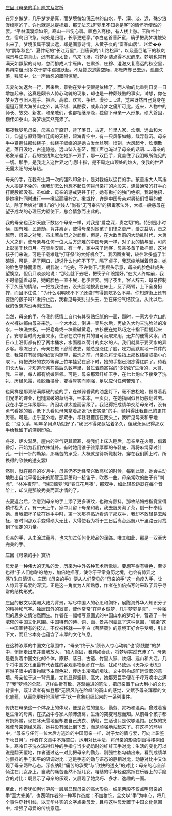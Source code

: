 [庄因《母亲的手》原文及赏析](https://www.vrrw.net/wx/8731.html)

在异乡做梦，几乎梦梦是真，而梦境每如倪云林的山水，平、漠、淡、远，殊少浪漫绮丽的了。许也就是总提挂着，那无法忘却“梦里不知身是客”的情怀所使然的罢。“平林漠漠烟如织，寒山一带伤心碧。暝色入高楼，有人楼上愁。玉阶空伫立，宿鸟归飞急。何处是归程，长亭更短亭。”李白这首菩萨蛮，确乎把我梦境皴染出来了。梦境虽属平漠淡远，却是画意诗情。从黄子久的“富春山居”、赵孟��的“鹊华秋色”、夏仲昭的“长江万里”，到唐寅的“山路松声”，以及董巨笔下的秋岚深景与江南真山，还有花莲太鲁，乌来飞瀑，将梦乡装点得不忍醒来。梦境也常有满天如飘絮的诗句，忽而排成人字雁阵，在肃杀、庄穆、澄澈又复高远的秋空里，冉冉南徂;也多次于梦中踢被跃起，不及揽衣追腾空际，那雁阵却已去远，孤自失落，残阳中，让一声幽怨的雁鸣惊醒。

去夏匆匆返台一行，回来后，景物在梦中便很是依稀了，而人物的比重则日复一日增加起来。这真是颇令人惊心动魄的现象，却也是一种颇残酷的事实。试想，你在梦乡方与旧人握手、把酒、高歌、欢言、争辩、漫步……过，觉来讶然自己竟身在迢迢万里大海关山之外，其不堪、其酷寂，或非弃梦之痛所可比。近来，人物中的师长、故交、新友，和亲戚们，也都相继渐隐，独留下母亲一人形象，硕大磐固，巍伟如泰山，将梦境实然充沛了。



那夜我梦见母亲，母亲立于原野，背了落日、古道、竹里人家、炊烟、远山和大江，仰望与原野同样辽阔的天极，碧海青空中，有一只风筝如鲸，载浮载沉。母亲手中紧握住那线绕子，线绕子缠绕的是她白发丝丝啊。顷刻，大风起兮，炊烟散逝，落日没地，古道隐迹，远山坠入苍茫，而江声也淹过了母亲的话语……母亲的形象渐退了，我的视线焦定在她那一双手，那一双巨手，竟盖住了我泪眼所能见的一切。那手，是我走入这世界之门;那十指，是不周之山顶处的烛火，使我的世界无需太阳的光与热。

母亲的手，在我有生第一次的强烈印象中，是对我施以惩罚的手。孩童挨大人骂挨大人揍是不免的，但我却怎么也想不起任何挨母亲打的片段来，连最通常的打手心打屁股都没有。虽如此，母亲的惩戒更甚于打，她有揪拧的独门绝招，我说绝招，是她揪拧同时进行——揪起而痛拧之。揪或拧，许是中国母亲对男孩们惯用的戒法，除了后娘对“嫡出”的“小贱人”尚有“无可奉告”的狠毒家法外，大概一般慈母在望子成龙的心理压力驱使下，总会情急而出此的。

我的母亲也正如天底下数亿个母亲一样，对我是“爱之深，责之切”的。特别是小时候，国有难，民遭劫，背井离乡，使得母亲对她孩子们律之更严，爱之益切，责之越苛，母亲之对我，虽未若岳母之对武穆，但是，在大敌当前的大动乱时代，大勇大义之训，使母亲与任何一位大后方逃难的中国母亲一样，对子女的情与爱，可向上彰鉴千秋日月。在贵州安顺，有一年，家中来了远客，母亲多备了数样菜，这对孩子们来说，可是千载难逢“打牙祭”的大好机会了。我因图贪嘴，较往常多盛了半碗饭，可是，扒了两口，却说什么也吃不下了。隔了桌子，我瑟缩地睇着母亲。她的脸色平静而肃然，朝我说：“吃完，不许剩下。”我摇头示意，母亲的脸色转成失望懊忿，但仍只淡淡地说：“那么就下去吧，把筷子和碗摆好。”在大人终席前，我不时偷望着母亲，她的脸色一直不展，也少言笑。到了夜里，客人辞去，母亲控制不了久压的情绪，一把拽我过去，没头脸地按我在床上，反了两臂，上下全身揪拧，而且不住说：“为什么明明吃不下了还盛?有得饱吃多么不易，你知道街上还有要饭的孩子吗?”揪拧止后，我看见母亲别过头去，坐在床沿气结饮泣。从此以后，我的饭碗内没再剩过饭。

当然，母亲的手，在我的感情上自也有其熨贴细腻的一面，那时，一家大小六口的衣衫裤袜都由母亲来洗。一个大木盆，倒进一壶热水后，再放入大约三洗脸盆的冷水，一块洗衣板，一把皂角或一块重碱黄皂，衣衫便在她熟巧之十指下翻搓起来了。安顺当时尚无自来水，住家在院中有井的自可汲取来用，无井的便需买水，终日市上沿街都有担了两木桶水，水面覆以荷叶的卖水的人。我们就属于要买水的异乡客。寒冻日子，母亲在檐下廊前洗衣，她总是涨红了脸，吃力而默默地一件件的洗，我常在有破洞的纸窗内窥望，每洗之前，母亲总将无名指上那枚结婚戒指小心取下。待把洗好的衣衫等穿上竹竿挂妥在廊下时，她的手指已泡冻得红肿了。待我们长大后，才知道母亲在婚后头数年里，曾过着颇富裕的“少奶奶”生活的，大哥、我、三弟，每人都有奶娘带领。可是，母亲那双纤纤玉手，在七七炮火下接受了洗礼，历经风霜，竟脱胎换骨，变得厚实而刚强，足以应付任何苦难了。

也同样是那双结满厚硬的茧的手，在微弱昏黄的油盏灯下，毫不放松地，督导着我们兄弟的课业，粗糙易破的草纸书，一本本，一页页，在她指间似日历般翻过去。我在小学三年级那年，终因功课太差而留级了。我记得把成绩单交给母亲时，没有勇气看她的脸，低下头看见母亲拿着那张“历史实录”的手，颤抖得比我自己的更其厉害。可是，出乎意外地，那双手，却轻轻覆压在我头上，我听见母亲和平地说：“没关系，明年多用点功就好了。”我记不得究竟站着多久，但我永远记得那双手给我留下的深刻印象。

冬夜，炉火渐尽，屋内的空气更其萧寒，待我们上床入睡后，母亲坐在火旁，借着昏灯，开始为我们衣袜缝补。有时她用锥子锥穿厚厚的布鞋底，再将麻绳穿过针孔，一针一针的勒紧，那痛苦的承受，大概就是待新鞋制好，穿在我们脚上时，所换得的欣快的透支罢!

然则，就在那样的岁月中，母亲仍不乏经常兴致高张的时候，每到此际，她会主动地取出自北平带出来的那管玉屏箫和一枝笛子，吹奏一曲。母亲常吹的曲子有“刺虎”、“林冲夜奔”、“游园惊梦”和“春江花月夜”，那双手，如此轻盈跳跃在每个音阶上，却又是那般秀美而富才情的了。

去夏返台后，注意到母亲的手上添了更多斑纹，也微有颤抖，那枚结婚戒指竟显得稍许松大了。有一天上午，家中只留下母亲和我，我去厨房沏了茶，倒一杯奉给她。当我把杯子放在她手中时，第一次那样贴近看清了那双手，我却不敢轻易去触抚，霎时间那双手变得硕大无比，大得使我为将于三日后离台远航八千里路云月找到了恒定的力量。

母亲的手，从未涂过蔻丹，也未加过任何化妆品的润饰。唯其如此，那是一双至大完美的手。

庄因《母亲的手》赏析

母爱是一种伟大的无私的爱，历来为中外各种艺术所歌咏。要想写得有特色，至少也得“于人们忽略的地方，加倍地描写，使你于平常身历之境，也会有惊异之感”(朱自清语)。庄因《母亲的手》便从人们常见的“母亲的手”这一角度入手，让人惊异于母爱的深沉。正是这一角度为人所熟悉，作者在加倍描写时采取了异乎寻常的结构形式。

庄因的散文以美洲大陆为背景，写尽中国人的心思和胸怀，展陈海外华人知识分子的精神和气宇。独居国外的寂寞，使他常常“在异乡做梦，几乎梦梦是真”，一种强烈的思乡之情油然而生。作者在一幅幅写意画式的中国山水的梦幻中，营造了一种浓郁的中国文化氛围。中国特有的诗、词、画、景共同氤氲了这种氛围，“皴染”这一中国画特有的技法，不仅被移就——李白《菩萨蛮》的意境正好合乎梦境，引出下文，而且它本身也蕴含了丰厚的文化气息。

在这种浓厚的中国文化氛围中，“母亲”终于从“颇令人惊心动魄”也“颇残酷”的梦中，悄悄走出来并自我放大，“硕大磐固，巍伟如泰山，将梦境实然充沛了”。母亲是载负着中国文化的个体，原野、落日、古道、竹里人家、炊烟、远山和大江，几乎将中国文化里最有代表性的客观事物组织在一起，犹如马致远《天净沙·秋思》将游子眼中的事物赋予主观色彩，传达出凄凉的境味，文中则构成旷远恢宏的意境。母亲位于这一背景里，尤其显得坚韧、高大，她那双巨手便在千呼万唤中占满了“我”梦境的全部。这样曲折有致、逐渐逼进的笔法，把母亲置于由大到小的文化背景中，既让读者有如登那“无限风光在险峰”的高山的感觉，又赋予母亲浑厚的文化底蕴，从而能更好地理解“手”这一意象组织起来的一系列事件。

传统在母亲这一个体身上的体现，便是女性的坚忍、勤劳、灵巧和温柔。曾过着富足生活的母亲，在抗战中与家人颠沛流离，生活的突变可想而知。从前每个孩子都有奶妈带，现在冰天雪地里却要自己洗衣、纳鞋，生活也只是仅够温饱。民族的灾难使母亲饱经风霜，她并没有因此倒下去，而是顽强地站起来了。在这样的环境中，“母亲与任何一位大后方逃难的中国母亲一样，对子女的情与爱，可向上彰鉴千秋日月”。作者在文章中不落窠臼，运用对比手法，将母亲的形象刻画得栩栩如生。寒冷日子洗衣冻得红肿的手指与当少奶奶时的纤纤玉手对比：生活的变化可以说是翻天覆地，作者通过这一对比把母亲的勤劳、刚强性格勾勒出来。看到成绩单时颤抖的手与和平的语调对比：这是手态的动与语态的静相对比，动静对比中又体现了母亲两种心态。深夜纳鞋“痛苦的承受”与“欣快的透支”的对比：母亲的心全部倾注在儿女身上，自我的痛苦全然不抵儿女。粗糙的手与轻盈跳跃在乐器上的手隐含的对比：既显示了母亲的乐观，又展现了她灵巧、多才、逸趣的一面。

至此，作者犹如剥竹笋般一层层显现母亲的高大形象。结尾两段不仅点明母亲的手“至大完美”，也表明作者的一种写作态度：不加妆饰。全文以“手”为中心，将几个事件穿针引线，以无华朴实的文字点染母爱，且将这种母爱置于中国文化氛围中，增强了母爱的传统意蕴。

